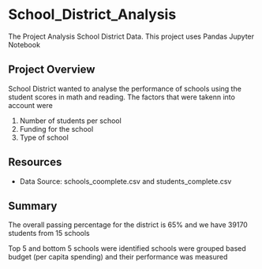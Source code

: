# School_District_Analysis
The Project Analysis School District Data. This project uses Pandas Jupyter Notebook

## Project Overview
School District wanted to analyse the performance of schools using the student scores in math and reading. 
The factors that were takenn into account were 
1. Number of students per school
2. Funding for the school
3. Type of school

## Resources 
- Data Source: schools_coomplete.csv and students_complete.csv

## Summary
The overall passing percentage for the district is 65% and we have 39170 students from 15 schools

Top 5 and bottom 5 schools were identified 
schools were grouped based budget (per capita spending) and their performance was measured






